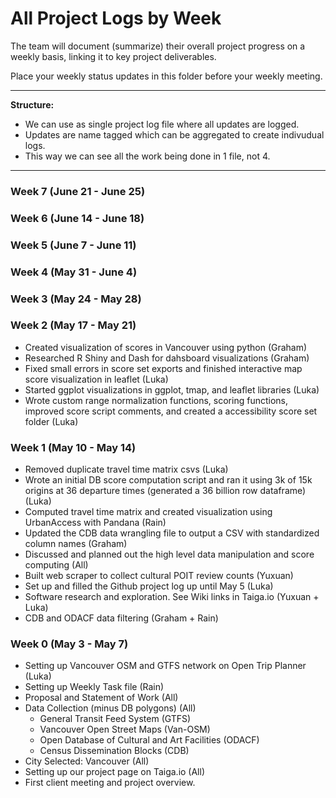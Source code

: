 # All Project Logs by Week

The team will document (summarize) their overall project progress on a weekly basis, linking it to key project deliverables. 

Place your weekly status updates in this folder before your weekly meeting.

***

**Structure:** 

- We can use as single project log file where all updates are logged. 
- Updates are name tagged which can be aggregated to create indivudual logs.
- This way we can see all the work being done in 1 file, not 4.

***

### Week 7 (June 21 - June 25)

### Week 6 (June 14 - June 18)

### Week 5 (June 7 - June 11)

### Week 4 (May 31 - June 4)

### Week 3 (May 24 - May 28)

### Week 2 (May 17 - May 21)
- Created visualization of scores in Vancouver using python (Graham)
- Researched R Shiny and Dash for dahsboard visualizations (Graham)
- Fixed small errors in score set exports and finished interactive map score visualization in leaflet (Luka)
- Started ggplot visualizations in ggplot, tmap, and leaflet libraries (Luka)
- Wrote custom range normalization functions, scoring functions, improved score script comments, and created a accessibility score set folder (Luka)

### Week 1 (May 10 - May 14)
- Removed duplicate travel time matrix csvs (Luka)
- Wrote an initial DB score computation script and ran it using 3k of 15k origins at 36 departure times (generated a 36 billion row dataframe) (Luka)
- Computed travel time matrix and created visualization using UrbanAccess with Pandana (Rain)
- Updated the CDB data wrangling file to output a CSV with standardized column names (Graham)
- Discussed and planned out the high level data manipulation and score computing (All)
- Built web scraper to collect cultural POIT review counts (Yuxuan)
- Set up and filled the Github project log up until May 5 (Luka)
- Software research and exploration. See Wiki links in Taiga.io (Yuxuan + Luka)
- CDB and ODACF data filtering (Graham + Rain)

### Week 0 (May 3 - May 7)
- Setting up Vancouver OSM and GTFS network on Open Trip Planner (Luka)
- Setting up Weekly Task file (Rain)
- Proposal and Statement of Work (All)
- Data Collection (minus DB polygons) (All)
  - General Transit Feed System (GTFS)
  - Vancouver Open Street Maps (Van-OSM)
  - Open Database of Cultural and Art Facilities (ODACF)
  - Census Dissemination Blocks (CDB)
- City Selected: Vancouver (All)
- Setting up our project page on Taiga.io (All)
- First client meeting and project overview.
